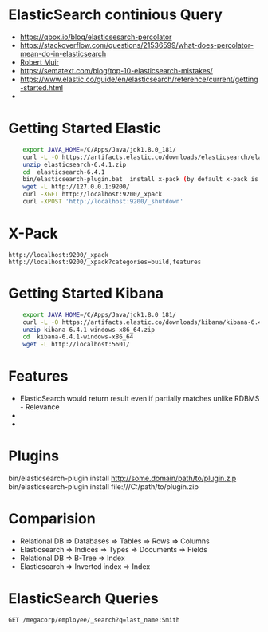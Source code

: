 # ElasticSearch continious Query
* https://qbox.io/blog/elasticsesarch-percolator
* https://stackoverflow.com/questions/21536599/what-does-percolator-mean-do-in-elasticsearch
* [Robert Muir](https://www.elastic.co/cn/blog/author/robert-muir)
* https://sematext.com/blog/top-10-elasticsearch-mistakes/
* https://www.elastic.co/guide/en/elasticsearch/reference/current/getting-started.html
* 

# Getting Started Elastic

```bash
	export JAVA_HOME=/C/Apps/Java/jdk1.8.0_181/
	curl -L -O https://artifacts.elastic.co/downloads/elasticsearch/elasticsearch-6.4.1.zip
	unzip elasticsearch-6.4.1.zip
	cd  elasticsearch-6.4.1
	bin/elasticsearch-plugin.bat  install x-pack (by default x-pack is available)
	wget -L http://127.0.0.1:9200/
	curl -XGET http://localhost:9200/_xpack
	curl -XPOST 'http://localhost:9200/_shutdown'
```

# X-Pack
```
http://localhost:9200/_xpack
http://localhost:9200/_xpack?categories=build,features
```

# Getting Started Kibana

```bash
	export JAVA_HOME=/C/Apps/Java/jdk1.8.0_181/
	curl -L -O https://artifacts.elastic.co/downloads/kibana/kibana-6.4.1-windows-x86_64.zip
	unzip kibana-6.4.1-windows-x86_64.zip
	cd  kibana-6.4.1-windows-x86_64
	wget -L http://localhost:5601/
```

# Features
* ElasticSearch would return result even if partially matches unlike RDBMS - Relevance
* 
* 

# Plugins
bin/elasticsearch-plugin install http://some.domain/path/to/plugin.zip
bin/elasticsearch-plugin install file:///C:/path/to/plugin.zip

# Comparision
* Relational DB  ⇒ Databases ⇒ Tables ⇒ Rows      ⇒ Columns
* Elasticsearch  ⇒ Indices   ⇒ Types  ⇒ Documents ⇒ Fields
* Relational DB  ⇒ B-Tree ⇒ Index
* Elasticsearch  ⇒ Inverted index ⇒ Index


# ElasticSearch Queries
```
GET /megacorp/employee/_search?q=last_name:Smith

```